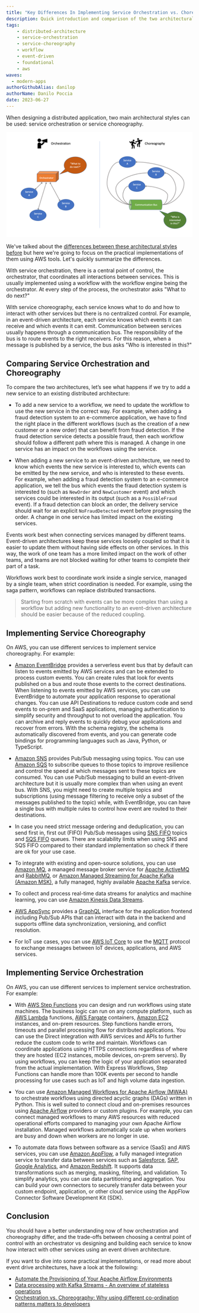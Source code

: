 ```yaml
---
title: "Key Differences In Implementing Service Orchestration vs. Choreography"
description: Quick introduction and comparison of the two architectural styles, service orchestration and service choreography, including an overview of possible implementations on AWS.
tags:
    - distributed-architecture
    - service-orchestration
    - service-choreography
    - workflow
    - event-driven
    - foundational
    - aws
waves:
  - modern-apps
authorGithubAlias: danilop
authorName: Danilo Poccia
date: 2023-06-27
---
```


When designing a distributed application, two main architectural styles can be used: service orchestration or service choreography.

![Choreography Vs Orchestration](images/choreography-vs-orchestration.png)

We've talked about the [differences between these architectural styles before](/posts/microservices-orchestration-choreography) but here we're going to focus on the practical implementations of them using AWS tools. Let's quickly summarize the differences.

With service orchestration, there is a central point of control, the orchestrator, that coordinates all interactions between services. This is usually implemented using a workflow with the workflow engine being the orchestrator. At every step of the process, the orchestrator asks "What to do next?"

With service choreography, each service knows what to do and how to interact with other services but there is no centralized control. For example, in an event-driven architecture, each service knows which events it can receive and which events it can emit. Communication between services usually happens through a communication bus. The responsibility of the bus is to route events to the right receivers. For this reason, when a message is published by a service, the bus asks "Who is interested in this?"

## Comparing Service Orchestration and Choreography

To compare the two architectures, let’s see what happens if we try to add a new service to an existing distributed architecture:

- To add a new service to a workflow, we need to update the workflow to use the new service in the correct way. For example, when adding a fraud detection system to an e-commerce application, we have to find the right place in the different workflows (such as the creation of a new customer or a new order) that can benefit from fraud detection. If the fraud detection service detects a possible fraud, then each workflow should follow a different path where this is managed. A change in one service has an impact on the workflows using the service.

- When adding a new service to an event-driven architecture, we need to know which events the new service is interested to, which events can be emitted by the new service, and who is interested to these events. For example, when adding a fraud detection system to an e-commerce application, we tell the bus which events the fraud detection system is interested to (such as `NewOrder` and `NewCustomer` event) and which services could be interested in its output (such as a `PossibleFraud` event). If a fraud detection can block an order, the delivery service should wait for an explicit `NoFraudDetected` event before progressing the order. A change in one service has limited impact on the existing services.

Events work best when connecting services managed by different teams. Event-driven architectures keep these services loosely coupled so that it is easier to update them without having side effects on other services. In this way, the work of one team has a more limited impact on the work of other teams, and teams are not blocked waiting for other teams to complete their part of a task.

Workflows work best to coordinate work inside a single service, managed by a single team, when strict coordination is needed. For example, using the saga pattern, workflows can replace distributed transactions.

> Starting from scratch with events can be more complex than using a workflow but adding new functionality to an event-driven architecture should be easier because of the reduced coupling.

## Implementing Service Choreography

On AWS, you can use different services to implement service choreography. For example:

- [Amazon EventBridge](https://docs.aws.amazon.com/eventbridge/index.html?sc_channel=el&sc_campaign=appswave&sc_content=event-driven-architectures-service-orchestration-vs-choreography&sc_geo=mult&sc_country=mult&sc_outcome=acq) provides a serverless event bus that by default can listen to events emitted by AWS services and can be extended to process custom events. You can create rules that look for events published on a bus and route those events to the correct destinations. When listening to events emitted by AWS services, you can use EventBridge to automate your application response to operational changes. You can use API Destinations to reduce custom code and send events to on-prem and SaaS applications, managing authentication to simplify security and throughput to not overload the application. You can archive and reply events to quickly debug your applications and recover from errors. With the schema registry, the schema is  automatically discovered from events, and you can generate code bindings for programming languages such as Java, Python, or TypeScript.

- [Amazon SNS](https://docs.aws.amazon.com/sns/latest/dg/welcome.html?sc_channel=el&sc_campaign=appswave&sc_content=event-driven-architectures-service-orchestration-vs-choreography&sc_geo=mult&sc_country=mult&sc_outcome=acq) provides Pub/Sub messaging using topics. You can use [Amazon SQS](https://docs.aws.amazon.com/AWSSimpleQueueService/latest/SQSDeveloperGuide/welcome.html?sc_channel=el&sc_campaign=appswave&sc_content=event-driven-architectures-service-orchestration-vs-choreography&sc_geo=mult&sc_country=mult&sc_outcome=acq) to subscribe queues to those topics to improve resilience and control the speed at which messages sent to these topics are consumed. You can use Pub/Sub messaging to build an event-driven architecture but it is usually more complex than when using an event bus. With SNS, you might need to create multiple topics and subscriptions (using message filtering to receive only a subset of the messages published to the topic) while, with EventBridge, you can have a single bus with multiple rules to control how event are routed to their destinations.

- In case you need strict message ordering and deduplication, you can send first in, first out (FIFO) Pub/Sub messages using [SNS FIFO](https://docs.aws.amazon.com/sns/latest/dg/sns-fifo-topics.html?sc_channel=el&sc_campaign=appswave&sc_content=event-driven-architectures-service-orchestration-vs-choreography&sc_geo=mult&sc_country=mult&sc_outcome=acq) topics and [SQS FIFO](https://docs.aws.amazon.com/AWSSimpleQueueService/latest/SQSDeveloperGuide/FIFO-queues.html?sc_channel=el&sc_campaign=appswave&sc_content=event-driven-architectures-service-orchestration-vs-choreography&sc_geo=mult&sc_country=mult&sc_outcome=acq) queues. There are scalability limits when using SNS and SQS FIFO compared to their standard implementation so check if there are ok for your use case.

- To integrate with existing and open-source solutions, you can use [Amazon MQ](https://docs.aws.amazon.com/amazon-mq/latest/developer-guide/welcome.html?sc_channel=el&sc_campaign=appswave&sc_content=event-driven-architectures-service-orchestration-vs-choreography&sc_geo=mult&sc_country=mult&sc_outcome=acq), a managed message broker service for [Apache ActiveMQ](https://activemq.apache.org) and [RabbitMQ](https://www.rabbitmq.com), or [Amazon Managed Streaming for Apache Kafka (Amazon MSK)](https://docs.aws.amazon.com/msk/latest/developerguide/what-is-msk.html?sc_channel=el&sc_campaign=appswave&sc_content=event-driven-architectures-service-orchestration-vs-choreography&sc_geo=mult&sc_country=mult&sc_outcome=acq), a fully managed, highly available [Apache Kafka](https://kafka.apache.org) service.

- To collect and process real-time data streams for analytics and machine learning, you can use [Amazon Kinesis Data Streams](https://docs.aws.amazon.com/streams/latest/dev/introduction.html?sc_channel=el&sc_campaign=appswave&sc_content=event-driven-architectures-service-orchestration-vs-choreography&sc_geo=mult&sc_country=mult&sc_outcome=acq).

- [AWS AppSync](https://docs.aws.amazon.com/appsync/latest/devguide/what-is-appsync.html?sc_channel=el&sc_campaign=appswave&sc_content=event-driven-architectures-service-orchestration-vs-choreography&sc_geo=mult&sc_country=mult&sc_outcome=acq) provides a [GraphQL](https://graphql.org) interface for the application frontend including Pub/Sub APIs that can interact with data in the backend and supports offline data synchronization, versioning, and conflict resolution.

- For IoT use cases, you can use [AWS IoT Core](https://docs.aws.amazon.com/iot/latest/developerguide/what-is-aws-iot.html?sc_channel=el&sc_campaign=appswave&sc_content=event-driven-architectures-service-orchestration-vs-choreography&sc_geo=mult&sc_country=mult&sc_outcome=acq) to use the [MQTT](https://mqtt.org) protocol to exchange messages between IoT devices, applications, and AWS services.

## Implementing Service Orchestration

On AWS, you can use different services to implement service orchestration. For example:

- With [AWS Step Functions](https://docs.aws.amazon.com/step-functions/latest/dg/welcome.html?sc_channel=el&sc_campaign=appswave&sc_content=event-driven-architectures-service-orchestration-vs-choreography&sc_geo=mult&sc_country=mult&sc_outcome=acq) you can design and run workflows using state machines. The business logic can run on any compute platform, such as [AWS Lambda](https://docs.aws.amazon.com/lambda/latest/dg/index.html?sc_channel=el&sc_campaign=appswave&sc_content=event-driven-architectures-service-orchestration-vs-choreography&sc_geo=mult&sc_country=mult&sc_outcome=acq) functions, [AWS Fargate](https://docs.aws.amazon.com/AmazonECS/latest/developerguide/index.html) containers, [Amazon EC2](https://docs.aws.amazon.com/ec2/?sc_channel=el&sc_campaign=appswave&sc_content=event-driven-architectures-service-orchestration-vs-choreography&sc_geo=mult&sc_country=mult&sc_outcome=acq) instances, and on-prem resources. Step functions handle errors, timeouts and parallel processing flow for distributed applications. You can use the Direct integration with AWS services and APIs to further reduce the custom code to write and maintain. Workflows can coordinate applications using HTTPS connections regardless of where they are hosted (EC2 instances, mobile devices, on-prem servers). By using workflows, you can keep the logic of your application separated from the actual implementation. With Express Workflows, Step Functions can handle more than 100K events per second to handle processing for use cases such as IoT and high volume data ingestion.

- You can use [Amazon Managed Workflows for Apache Airflow (MWAA)](https://docs.aws.amazon.com/mwaa/latest/userguide/what-is-mwaa.html?sc_channel=el&sc_campaign=appswave&sc_content=event-driven-architectures-service-orchestration-vs-choreography&sc_geo=mult&sc_country=mult&sc_outcome=acq) to orchestrate workflows using directed acyclic graphs (DAGs) written in Python. This is well suited to connect cloud and on-premises resources using [Apache Airflow](https://airflow.apache.org) providers or custom plugins. For example, you can connect managed workflows to many AWS resources with reduced operational efforts compared to managing your own Apache Airflow installation. Managed workflows automatically scale up when workers are busy and down when workers are no longer in use.

- To automate data flows between software as a service (SaaS) and AWS services, you can use [Amazon AppFlow](https://docs.aws.amazon.com/appflow/latest/userguide/index.html?sc_channel=el&sc_campaign=appswave&sc_content=event-driven-architectures-service-orchestration-vs-choreography&sc_geo=mult&sc_country=mult&sc_outcome=acq), a fully managed integration service to transfer data between services such as [Salesforce](https://www.salesforce.com/), [SAP](https://www.sap.com/), [Google Analytics](https://analytics.google.com/), and [Amazon Redshift](https://docs.aws.amazon.com/redshift/?sc_channel=el&sc_campaign=appswave&sc_content=event-driven-architectures-service-orchestration-vs-choreography&sc_geo=mult&sc_country=mult&sc_outcome=acq). It supports data transformations such as merging, masking, filtering, and validation. To simplify analytics, you can use data partitioning and aggregation. You can build your own connectors to securely transfer data between your custom endpoint, application, or other cloud service using the AppFlow Connector Software Development Kit (SDK).

## Conclusion

You should have a better understanding now of how orchestration and choreography differ, and the trade-offs between choosing a central point of control with an orchestrator vs designing and building each service to know how interact with other services using an event driven architecture.

If you want to dive into some practical implementations, or read more about event drive architectures, have a look at the following:

- [Automate the Provisioning of Your Apache Airflow Environments](/tutorials/automating-mwaa-environments-and-workflows)
- [Data processing with Kafka Streams - An overview of stateless operations](/tutorials/data-processing-with-kafka-streams-stateless-operations)
- [Orchestration vs. Choreography: Why using different co-ordination patterns matters to developers](/posts/microservices-orchestration-choreography)

